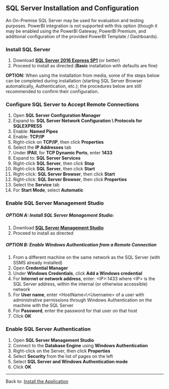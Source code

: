 ## SQL Server Installation and Configuration

An On-Premise SQL Server may be used for evaluation and testing purposes.  PowerBI integration is not supported with this option (though it may be enabled using the PowerBI Gateway, PowerBI Premium, and additional configuration of the provided PowerBI Template / Dashboards).

### Install SQL Server
1. Download [**SQL Server 2016 Express SP1**](http://www.microsoft.com/en-us/sql-server/sql-server-editions-express) (or better)
1. Proceed to install as directed (**Basic** installation with defaults are fine)

**OPTION:** When using the installation from media, some of the steps below can be completed during installation (starting SQL Server Browser automatically, Authentication, etc.); the procedures below are still recommended to confirm their configuration.

### Configure SQL Server to Accept Remote Connections
1. Open **SQL Server Configuration Manager**
1. Expand to: **SQL Server Network Configuration \ Protocols for SQLEXPRESS**
1. Enable: **Named Pipes**
1. Enable: **TCP/IP**
1. Right-click on **TCP/IP**, then click **Properties**
1. Select the **IP Addresses** tab
1. Under **IPAll**, for **TCP Dynamic Ports**, enter **1433**
1. Expand to: **SQL Server Services**
1. Right-click **SQL Server**, then click **Stop**
1. Right-click **SQL Server**, then click **Start**
1. Right-click: **SQL Server Browser**, then click **Start**
1. Right-click: **SQL Server Browser**, then click **Properties**
1. Select the **Service** tab
1. For **Start Mode**, select **Automatic**

### Enable SQL Server Management Studio
##### OPTION A: Install SQL Server Management Studio:
1. Download [**SQL Server Management Studio**](https://docs.microsoft.com/en-us/sql/ssms/download-sql-server-management-studio-ssms)
1. Proceed to install as directed

##### OPTION B: Enable Windows Authentication from a Remote Connection
1. From a different machine on the same network as the SQL Server (with SSMS already installed)
1. Open **Credential Manager**
1. Under **Windows Credentials**, click **Add a Windows credential**
1. For **Internet or network address**, enter: \<IP\>:1433 where \<IP\> is the SQL Server address, within the internal (or otherwise accessible) network
1. For **User name**, enter \<HostName\>\\\<Username\> of a user with administrative permissions through Windows Authentication on the machine with the SQL Server
1. For **Password**, enter the password for that user on that host
1. Click **OK**

### Enable SQL Server Authentication
1. Open **SQL Server Management Studio**
1. Connect to the **Database Engine** using **Windows Authentication**
1. Right-click on the Server, then click **Properties**
1. Select **Security** from the list of pages on the left
1. Select **SQL Server and Windows Authentication mode**
1. Click **OK**

---

Back to: [Install the Application](Install.md#verify-prerequisites)
